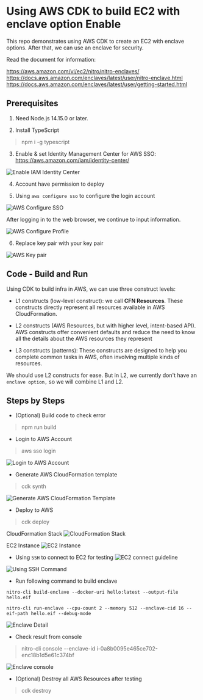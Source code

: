 # Using AWS CDK to build EC2 with enclave option Enable
This repo demonstrates using AWS CDK to create an EC2 with enclave options. After that, we can use an enclave for security.

Read the document for information:

https://aws.amazon.com/vi/ec2/nitro/nitro-enclaves/
https://docs.aws.amazon.com/enclaves/latest/user/nitro-enclave.html
https://docs.aws.amazon.com/enclaves/latest/user/getting-started.html

## Prerequisites
1. Need Node.js 14.15.0 or later.

2. Install TypeScript
> npm i -g typescript

3. Enable & set Identity Management Center for AWS SSO:  https://aws.amazon.com/iam/identity-center/

![Enable IAM Identity Center](images/enable_iam_identity_center.png)

4. Account have permission to deploy

5. Using `aws configure sso` to configure the login account

![AWS Configure SSO](images/aws_configure_sso.png)

After logging in to the web browser, we continue to input information.

![AWS Configure Profile](images/aws_configure_profile.png)

6. Replace key pair with your key pair 

![AWS Key pair](images/aws_key_pair.png)

## Code - Build and Run
Using CDK to build infra in AWS, we can use three construct levels:
- L1 constructs (low-level construct): we call **CFN Resources**. These constructs directly represent all resources available in AWS CloudFormation.

- L2 constructs (AWS Resources, but with higher level, intent-based API). AWS constructs offer convenient defaults and reduce the need to know all the details about the AWS resources they represent

- L3 constructs (patterns): These constructs are designed to help you complete common tasks in AWS, often involving multiple kinds of resources.

We should use L2 constructs for ease. But in L2, we currently don't have an `enclave option,` so we will combine L1 and L2.

## Steps by Steps

- (Optional) Build code to check error
> npm run build

- Login to AWS Account
> aws sso login

![Login to AWS Account](images/aws_sso_login.png)

- Generate AWS CloudFormation template
> cdk synth

![Generate AWS CloudFormation Template](images/cdk_synth.png)

- Deploy to AWS
> cdk deploy

CloudFormation Stack
![CloudFormation Stack](images/cloud_formation_stacks.png)

EC2 Instance
![EC2 Instance](images/ec2-instance.png)

- Using `SSH` to connect to EC2 for testing
![EC2 connect guideline](images/ec2_connect_guideline.png)

![Using SSH Command](images/ssh_command_to_connect.png)

- Run following command to build enclave
```
nitro-cli build-enclave --docker-uri hello:latest --output-file hello.eif

nitro-cli run-enclave --cpu-count 2 --memory 512 --enclave-cid 16 --eif-path hello.eif --debug-mode

```

![Enclave Detail](images/enclave_cid.png)

- Check result from console
> nitro-cli console --enclave-id i-0a8b0095e465ce702-enc18b1d5e61c374bf

![Enclave console](images/enclave_console.png)

- (Optional) Destroy all AWS Resources after testing
> cdk destroy
